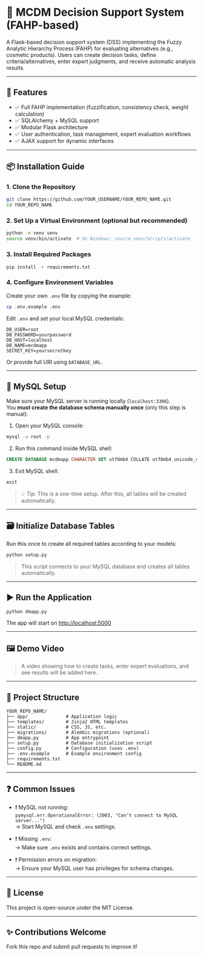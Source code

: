 # 🧠 MCDM Decision Support System (FAHP-based)

A Flask-based decision support system (DSS) implementing the Fuzzy Analytic Hierarchy Process (FAHP) for evaluating alternatives (e.g., cosmetic products). Users can create decision tasks, define criteria/alternatives, enter expert judgments, and receive automatic analysis results.

---

## 🚀 Features

- ✅ Full FAHP implementation (fuzzification, consistency check, weight calculation)
- ✅ SQLAlchemy + MySQL support
- ✅ Modular Flask architecture
- ✅ User authentication, task management, expert evaluation workflows
- ✅ AJAX support for dynamic interfaces

---

## 📦 Installation Guide

### 1. Clone the Repository

```bash
git clone https://github.com/YOUR_USERNAME/YOUR_REPO_NAME.git
cd YOUR_REPO_NAME
```

### 2. Set Up a Virtual Environment (optional but recommended)

```bash
python -m venv venv
source venv/bin/activate  # On Windows: source venv/Scripts/activate
```

### 3. Install Required Packages

```bash
pip install -r requirements.txt
```

### 4. Configure Environment Variables

Create your own `.env` file by copying the example:

```bash
cp .env.example .env
```

Edit `.env` and set your local MySQL credentials:

```env
DB_USER=root
DB_PASSWORD=yourpassword
DB_HOST=localhost
DB_NAME=mcdmapp
SECRET_KEY=yoursecretkey
```

Or provide full URI using `DATABASE_URL`.

---

## 🧱 MySQL Setup

Make sure your MySQL server is running locally (`localhost:3306`).  
You **must create the database schema manually once** (only this step is manual):

1. Open your MySQL console:

```bash
mysql -u root -p
```

2. Run this command inside MySQL shell:

```sql
CREATE DATABASE mcdmapp CHARACTER SET utf8mb4 COLLATE utf8mb4_unicode_ci;
```

3. Exit MySQL shell:

```sql
exit
```

> 💡 *Tip:* This is a one-time setup. After this, all tables will be created automatically.

---

## 🗃️ Initialize Database Tables

Run this once to create all required tables according to your models:

```bash
python setup.py
```

> This script connects to your MySQL database and creates all tables automatically.

---

## ▶️ Run the Application

```bash
python dmapp.py
```

The app will start on [http://localhost:5000](http://localhost:8000)

---

## 🖼️ Demo Video

> A video showing how to create tasks, enter expert evaluations, and see results will be added here.

---

## 📁 Project Structure

```
YOUR_REPO_NAME/
├── app/              # Application logic
├── templates/        # Jinja2 HTML templates
├── static/           # CSS, JS, etc.
├── migrations/       # Alembic migrations (optional)
├── dmapp.py          # App entrypoint
├── setup.py          # Database initialization script
├── config.py         # Configuration (uses .env)
├── .env.example      # Example environment config
├── requirements.txt
└── README.md
```

---

## ❓ Common Issues

- ❗ MySQL not running:  
  `pymysql.err.OperationalError: (2003, "Can't connect to MySQL server...")`  
  → Start MySQL and check `.env` settings.

- ❗ Missing `.env`:  
  → Make sure `.env` exists and contains correct settings.

- ❗ Permission errors on migration:  
  → Ensure your MySQL user has privileges for schema changes.

---

## 📜 License

This project is open-source under the MIT License.

---

## ✨ Contributions Welcome

Fork this repo and submit pull requests to improve it!
